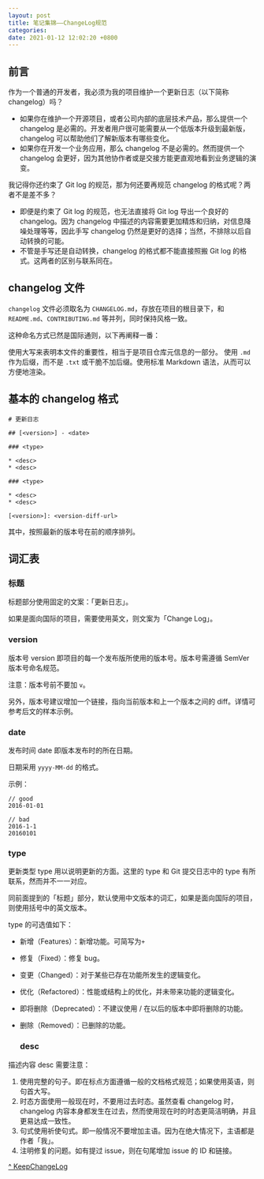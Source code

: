 ```yaml
---
layout: post
title: 笔记集锦——ChangeLog规范
categories: 
date: 2021-01-12 12:02:20 +0800
---
```


## 前言

作为一个普通的开发者，我必须为我的项目维护一个更新日志（以下简称 changelog）吗？

- 如果你在维护一个开源项目，或者公司内部的底层技术产品，那么提供一个 changelog 是必需的。开发者用户很可能需要从一个低版本升级到最新版，changelog 可以帮助他们了解新版本有哪些变化。
- 如果你在开发一个业务应用，那么 changelog 不是必需的。然而提供一个 changelog 会更好，因为其他协作者或是交接方能更直观地看到业务逻辑的演变。

我记得你还约束了 Git log 的规范，那为何还要再规范 changelog 的格式呢？两者不是差不多？

- 即便是约束了 Git log 的规范，也无法直接将 Git log 导出一个良好的 changelog。因为 changelog 中描述的内容需要更加精炼和归纳，对信息降噪处理等等，因此手写 changelog 仍然是更好的选择；当然，不排除以后自动转换的可能。
- 不管是手写还是自动转换，changelog 的格式都不能直接照搬 Git log 的格式。这两者的区别与联系同在。

## changelog 文件

`changelog` 文件必须取名为 `CHANGELOG.md`，存放在项目的根目录下，和 `README.md`、`CONTRIBUTING.md` 等并列，同时保持风格一致。

这种命名方式已然是国际通则，以下再阐释一番：

使用大写来表明本文件的重要性，相当于是项目仓库元信息的一部分。 使用 `.md` 作为后缀，而不是 `.txt` 或干脆不加后缀。使用标准 Markdown 语法，从而可以方便地渲染。

## 基本的 changelog 格式

```
# 更新日志

## [<version>] - <date>

### <type>

* <desc>
* <desc>

### <type>

* <desc>
* <desc>

[<version>]: <version-diff-url>
```

其中，按照最新的版本号在前的顺序排列。

## 词汇表

### 标题

标题部分使用固定的文案：「更新日志」。

如果是面向国际的项目，需要使用英文，则文案为「Change Log」。

### version

版本号 version 即项目的每一个发布版所使用的版本号。版本号需遵循 SemVer 版本号命名规范。

注意：版本号前不要加 `v`。

另外，版本号建议增加一个链接，指向当前版本和上一个版本之间的 diff。详情可参考后文的样本示例。

### date

发布时间 date 即版本发布时的所在日期。

日期采用 `yyyy-MM-dd` 的格式。

示例：

```
// good
2016-01-01

// bad
2016-1-1
20160101
```

### type

更新类型 type 用以说明更新的方面。这里的 type 和 Git 提交日志中的 type 有所联系，然而并不一一对应。

同前面提到的「标题」部分，默认使用中文版本的词汇，如果是面向国际的项目，则使用括号中的英文版本。

type 的可选值如下：

- 新增（Features）：新增功能。可简写为`+`

- 修复（Fixed）：修复 bug。

- 变更（Changed）：对于某些已存在功能所发生的逻辑变化。

- 优化（Refactored）：性能或结构上的优化，并未带来功能的逻辑变化。

- 即将删除（Deprecated）：不建议使用 / 在以后的版本中即将删除的功能。

- 删除（Removed）：已删除的功能。

  ### desc

描述内容 desc 需要注意：

1. 使用完整的句子。即在标点方面遵循一般的文档格式规范；如果使用英语，则句首大写。
2. 时态方面使用一般现在时，不要用过去时态。虽然查看 changelog 时，changelog 内容本身都发生在过去，然而使用现在时的时态更简洁明确，并且更易达成一致性。
3. 句式使用祈使句式。即一般情况不要增加主语。因为在绝大情况下，主语都是作者「我」。
4. 注明修复的问题。如有提过 issue，则在句尾增加 issue 的 ID 和链接。



[^ KeepChangeLog](https://keepachangelog.com/zh-CN/1.0.0/)

